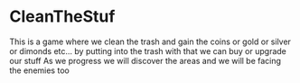 # CleanTheStuf
This is a game where we clean the trash and gain the coins or gold or silver or dimonds etc... by putting into the trash with that we can buy or upgrade our stuff As we progress we will discover the areas and we will be facing the enemies too 
